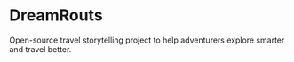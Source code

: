 # DreamRouts
Open-source travel storytelling project to help adventurers explore smarter and travel better.

